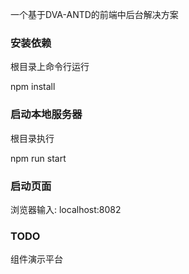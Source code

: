 一个基于DVA-ANTD的前端中后台解决方案

### 安装依赖

根目录上命令行运行

npm install

### 启动本地服务器

根目录执行

npm run start

### 启动页面

浏览器输入: localhost:8082


### TODO

组件演示平台

